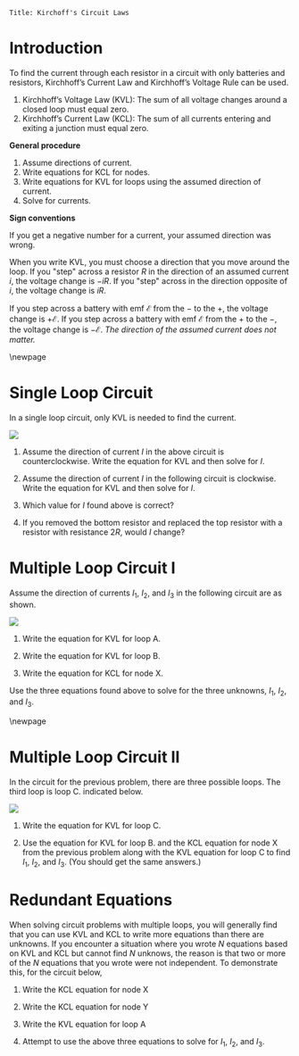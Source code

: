 ```mdextension
Title: Kirchoff's Circuit Laws
```

# Introduction

To find the current through each resistor in a circuit with only batteries and resistors, Kirchhoff’s Current Law and Kirchhoff’s Voltage Rule can be used.

1. Kirchhoff’s Voltage Law (KVL): The sum of all voltage changes around a closed loop must equal zero.
2. Kirchhoff’s Current Law (KCL): The sum of all currents entering and exiting a junction must equal zero.

**General procedure**

1. Assume directions of current.
2. Write equations for KCL for nodes.
3. Write equations for KVL for loops using the assumed direction of current.
4. Solve for currents.

**Sign conventions**

If you get a negative number for a current, your assumed direction was wrong.

When you write KVL, you must choose a direction that you move around the loop. If you "step" across a resistor $R$ in the direction of an assumed current $i$, the voltage change is $-iR$. If you "step" across in the direction opposite of $i$, the voltage change is $iR$.

If you step across a battery with emf $\mathcal{E}$ from the $-$ to the $+$, the voltage change is $+\mathcal{E}$. If you step across a battery with emf $\mathcal{E}$ from the $+$ to the $-$, the voltage change is $-\mathcal{E}$. _The direction of the assumed current does not matter._

\newpage

# Single Loop Circuit

In a single loop circuit, only KVL is needed to find the current.

<img src="figures/Single_Loop.svg">

1. Assume the direction of current $I$ in the above circuit is counterclockwise. Write the equation for KVL and then solve for $I$.

2. Assume the direction of current $I$ in the following circuit is clockwise. Write the equation for KVL and then solve for $I$.

3. Which value for $I$ found above is correct?

4. If you removed the bottom resistor and replaced the top resistor with a resistor with resistance $2R$, would $I$ change?

# Multiple Loop Circuit I

Assume the direction of currents $I_1$, $I_2$, and $I_3$ in the following circuit are as shown.

<img src="figures/Multiple_Loops_I.svg">

1. Write the equation for KVL for loop A.

2. Write the equation for KVL for loop B. 

3. Write the equation for KCL for node X.

Use the three equations found above to solve for the three unknowns, $I_1$, $I_2$, and $I_3$.

\newpage

# Multiple Loop Circuit II

In the circuit for the previous problem, there are three possible loops. The third loop is loop C. indicated below.

<img src="figures/Multiple_Loops_II.svg">

1. Write the equation for KVL for loop C.

2. Use the equation for KVL for loop B. and the KCL equation for node X from the previous problem along with the KVL equation for loop C to find $I_1$, $I_2$, and $I_3$. (You should get the same answers.)

# Redundant Equations

When solving circuit problems with multiple loops, you will generally find that you can use KVL and KCL to write more equations than there are unknowns. If you encounter a situation where you wrote $N$ equations based on KVL and KCL but cannot find $N$ unknows, the reason is that two or more of the $N$ equations that you wrote were not independent. To demonstrate this, for the circuit below,

1.  Write the KCL equation for node X

2.  Write the KCL equation for node Y

3.  Write the KVL equation for loop A
 
4.  Attempt to use the above three equations to solve for $I_1$, $I_2$, and $I_3$.

